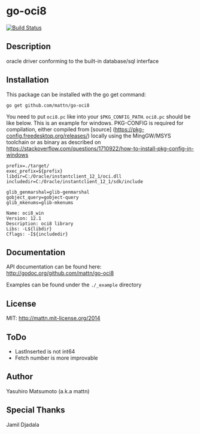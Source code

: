 go-oci8
=======

[![Build Status](https://travis-ci.org/mattn/go-oci8.svg)](https://travis-ci.org/mattn/go-oci8)

Description
-----------

oracle driver conforming to the built-in database/sql interface

Installation
------------

This package can be installed with the go get command:

    go get github.com/mattn/go-oci8

You need to put `oci8.pc` like into your `$PKG_CONFIG_PATH`. `oci8.pc` should be like below. This is an example for windows.
PKG-CONFIG is required for compilation, either compiled from [source] (https://pkg-config.freedesktop.org/releases/) locally using the MingGW/MSYS toolchain or as binary as described on https://stackoverflow.com/questions/1710922/how-to-install-pkg-config-in-windows
```
prefix=./target/
exec_prefix=${prefix}
libdir=C:/Oracle/instantclient_12_1/oci.dll
includedir=C:/Oracle/instantclient_12_1/sdk/include

glib_genmarshal=glib-genmarshal
gobject_query=gobject-query
glib_mkenums=glib-mkenums

Name: oci8_win
Version: 12.1
Description: oci8 library
Libs: -L${libdir}
Cflags: -I${includedir}
```

Documentation
-------------

API documentation can be found here: http://godoc.org/github.com/mattn/go-oci8

Examples can be found under the `./_example` directory

License
-------

MIT: http://mattn.mit-license.org/2014

ToDo
----

* LastInserted is not int64
* Fetch number is more improvable

Author
------

Yasuhiro Matsumoto (a.k.a mattn)

Special Thanks
--------------

Jamil Djadala
